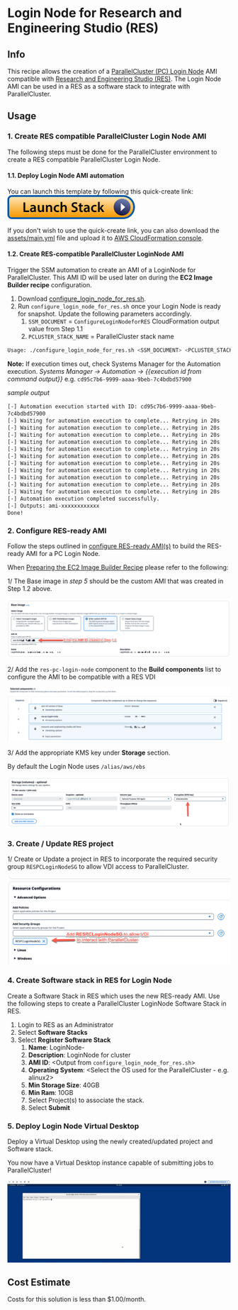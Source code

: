 # Login Node for Research and Engineering Studio (RES)

## Info

This recipe allows the creation of a [ParallelCluster (PC) Login Node](https://docs.aws.amazon.com/parallelcluster/latest/ug/login-nodes-v3.html) AMI compatible with [Research and Engineering Studio (RES)](https://github.com/aws/res). The Login Node AMI can be used in a RES as a software stack to integrate with ParallelCluster.

## Usage

### 1. Create RES compatible ParallelCluster Login Node AMI

The following steps must be done for the ParallelCluster environment to create a RES compatible ParallelCluster Login Node.

#### 1.1. Deploy Login Node AMI automation

You can launch this template by following this quick-create link: [![Launch stack](../../../docs/media/launch-stack.svg)](https://console.aws.amazon.com/cloudformation/home?region=us-east-1#/stacks/create/review?stackName=loginnode-for-res&templateURL=https://aws-hpc-recipes.s3.us-east-1.amazonaws.com/main/recipes/pcluster/login_node_for_res/assets/main.yml)

If you don't wish to use the quick-create link, you can also download the [assets/main.yml](assets/main.yml) file and upload it to [AWS CloudFormation console](https://console.aws.amazon.com/cloudformation).

#### 1.2. Create RES-compatible ParallelCluster LoginNode AMI

Trigger the SSM automation to create an AMI of a LoginNode for ParallelCluster. This AMI ID will be used later on during the **EC2 Image Builder recipe** configuration.

1. Download [configure_login_node_for_res.sh](assets/configure_login_node_for_res.sh).
2. Run `configure_login_node_for_res.sh` once your Login Node is ready for snapshot. Update the following parameters accordingly.
   1. `SSM_DOCUMENT` = `ConfigureLoginNodeforRES` CloudFormation output value from Step 1.1
   2. `PCLUSTER_STACK_NAME` = ParallelCluster stack name

```bash
Usage: ./configure_login_node_for_res.sh <SSM_DOCUMENT> <PCLUSTER_STACK_NAME>
```

**Note:** If execution times out, check Systems Manager for the Automation execution.
_Systems Manager -> Automation -> {{execution id from command output}}_
e.g. `cd95c7b6-9999-aaaa-9beb-7c4bdbd57900`

_sample output_

```
[-] Automation execution started with ID: cd95c7b6-9999-aaaa-9beb-7c4bdbd57900
[-] Waiting for automation execution to complete... Retrying in 20s
[-] Waiting for automation execution to complete... Retrying in 20s
[-] Waiting for automation execution to complete... Retrying in 20s
[-] Waiting for automation execution to complete... Retrying in 20s
[-] Waiting for automation execution to complete... Retrying in 20s
[-] Waiting for automation execution to complete... Retrying in 20s
[-] Waiting for automation execution to complete... Retrying in 20s
[-] Waiting for automation execution to complete... Retrying in 20s
[-] Waiting for automation execution to complete... Retrying in 20s
[-] Waiting for automation execution to complete... Retrying in 20s
[-] Waiting for automation execution to complete... Retrying in 20s
[-] Automation execution completed successfully.
[-] Outputs: ami-xxxxxxxxxxxx
Done!
```

### 2. Configure RES-ready AMI

Follow the steps outlined in [configure RES-ready AMI(s)](https://docs.aws.amazon.com/res/latest/ug/res-ready-ami.html) to build the RES-ready AMI for a PC Login Node.

When [Preparing the EC2 Image Builder Recipe](https://docs.aws.amazon.com/res/latest/ug/res-ready-ami.html#prepare-recipe) please refer to the following:

1/ The Base image in _step 5_ should be the custom AMI that was created in Step 1.2 above.

![ec2_image_builder_recipe](docs/ec2_image_builder_recipe.png)

2/ Add the `res-pc-login-node` component to the **Build components** list to configure the AMI to be compatible with a RES VDI

![recipe_components](docs/recipe_components.png)

3/ Add the appropriate KMS key under **Storage** section.

By default the Login Node uses `/alias/aws/ebs`

![storage_encryption](docs/storage_encryption.png)

### 3. Create / Update RES project

1/ Create or Update a project in RES to incorporate the required security group `RESPCLoginNodeSG` to allow VDI access to ParallelCluster.

![res_project_sg](docs/res_project_sg.png)

### 4. Create Software stack in RES for Login Node

Create a Software Stack in RES which uses the new RES-ready AMI. Use the following steps to create a ParallelCluster LoginNode Software Stack in RES.

1.  Login to RES as an Administrator
2.  Select **Software Stacks**
3.  Select **Register Software Stack**
    1.  **Name**: LoginNode-<cluster-name>
    2.  **Description**: LoginNode for cluster <cluster-name>
    3.  **AMI ID**: <Output from `configure_login_node_for_res.sh`>
    4.  **Operating System**: <Select the OS used for the ParallelCluster - e.g. alinux2>
    5.  **Min Storage Size**: 40GB
    6.  **Min Ram**: 10GB
    7.  Select Project(s) to associate the stack.
    8.  Select **Submit**

### 5. Deploy Login Node Virtual Desktop

Deploy a Virtual Desktop using the newly created/updated project and Software stack.

You now have a Virtual Desktop instance capable of submitting jobs to ParallelCluster!

![res_loginnode_vdi](docs/res_loginnode_vdi.gif)

## Cost Estimate

Costs for this solution is less than $1.00/month.
